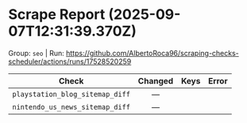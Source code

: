 # Scrape Report (2025-09-07T12:31:39.370Z)

Group: `seo`  |  Run: https://github.com/AlbertoRoca96/scraping-checks-scheduler/actions/runs/17528520259

| Check | Changed | Keys | Error |
|---|:---:|:--|:--|
| `playstation_blog_sitemap_diff` | — |  |  |
| `nintendo_us_news_sitemap_diff` | — |  |  |
